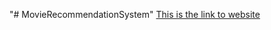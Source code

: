"# MovieRecommendationSystem" 
[This is the link to website](https://movierecommendationsystem-xfu1.onrender.com)
